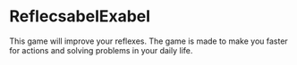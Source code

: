 # ReflecsabelExabel
This game will improve your reflexes. The game is made to make you faster for actions and solving problems in your daily life.
